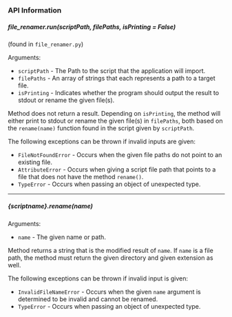 ### API Information

##### file_renamer.run(scriptPath, filePaths, isPrinting = False)

(found in `file_renamer.py`)

Arguments:
* `scriptPath` - The Path to the script that the application will import.<br>
* `filePaths` - An array of strings that each represents a path to a target file.<br>
* `isPrinting` - Indicates whether the program should output the result to stdout or 
rename the given file(s).

Method does not return a result. Depending on `isPrinting`, the method will either print to
stdout or rename the given file(s) in `filePaths`, both based on the `rename(name)` function
found in the script given by `scriptPath`.

The following exceptions can be thrown if invalid inputs are given:
* `FileNotFoundError` - Occurs when the given file paths do not point to an existing file.
* `AttributeError` - Occurs when giving a script file path that points to a file that does
not have the method `rename()`.
* `TypeError` - Occurs when passing an object of unexpected type.

---

##### {scriptname}.rename(name)

Arguments:
* `name` - The given name or path.

Method returns a string that is the modified result of `name`. If `name` is a file path, the
method must return the given directory and given extension as well.

The following exceptions can be thrown if invalid input is given:
* `InvalidFileNameError` - Occurs when the given `name` argument is determined to be invalid
and cannot be renamed.
* `TypeError` - Occurs when passing an object of unexpected type.